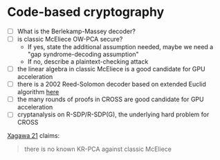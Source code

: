 # Code-based cryptography
- [ ] What is the Berlekamp-Massey decoder?
- [ ] is classic McEliece OW-PCA secure?  
    - If yes, state the additional assumption needed, maybe we need a "gap syndrome-decoding assumption"
    - If no, describe a plaintext-checking attack
- [ ] the linear algebra in classic McEliece is a good candidate for GPU acceleration
- [ ] there is a 2002 Reed-Solomon decoder based on extended Euclid algorithm [here](./references/A%20new%20algorithm%20for%20decoding%20reed-solomon%20codes.pdf)
- [ ] the many rounds of proofs in CROSS are good candidate for GPU acceleration
- [ ] cryptanalysis on R-SDP/R-SDP(G), the underlying hard problem for CROSS

[Xagawa 21](https://link.springer.com/chapter/10.1007/978-3-030-92075-3_2) claims:

> there is no known KR-PCA against classic McEliece
